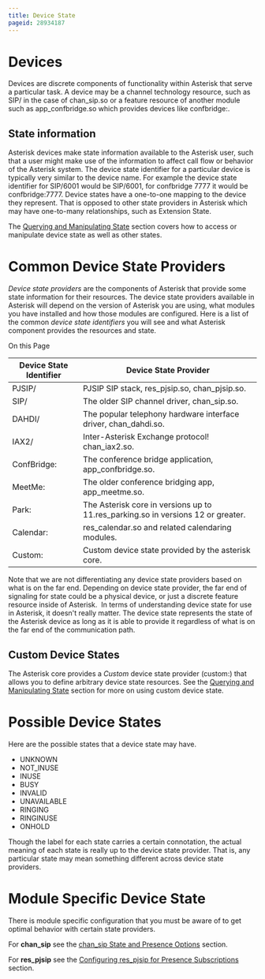 ```yaml
---
title: Device State
pageid: 28934187
---
```


Devices
=======

Devices are discrete components of functionality within Asterisk that serve a particular task. A device may be a channel technology resource, such as SIP/<name> in the case of chan\_sip.so or a feature resource of another module such as app\_confbridge.so which provides devices like confbridge:<name>.

State information
-----------------

Asterisk devices make state information available to the Asterisk user, such that a user might make use of the information to affect call flow or behavior of the Asterisk system. The device state identifier for a particular device is typically very similar to the device name. For example the device state identifier for SIP/6001 would be SIP/6001, for confbridge 7777 it would be confbridge:7777. Device states have a one-to-one mapping to the device they represent. That is opposed to other state providers in Asterisk which may have one-to-many relationships, such as Extension State.

The [Querying and Manipulating State](/Querying-and-Manipulating-State) section covers how to access or manipulate device state as well as other states.

Common Device State Providers
=============================

*Device state providers* are the components of Asterisk that provide some state information for their resources. The device state providers available in Asterisk will depend on the version of Asterisk you are using, what modules you have installed and how those modules are configured. Here is a list of the common *device state identifiers* you will see and what Asterisk component provides the resources and state.

On this Page




| Device State Identifier | Device State Provider |
| --- | --- |
| PJSIP/<resource> | PJSIP SIP stack, res\_pjsip.so, chan\_pjsip.so. |
| SIP/<resource> | The older SIP channel driver, chan\_sip.so. |
| DAHDI/<resource> | The popular telephony hardware interface driver, chan\_dahdi.so. |
| IAX2/<resource> | Inter-Asterisk Exchange protocol! chan\_iax2.so. |
| ConfBridge:<resource> | The conference bridge application, app\_confbridge.so. |
| MeetMe:<resource> | The older conference bridging app, app\_meetme.so. |
| Park:<resource> | The Asterisk core in versions up to 11.res\_parking.so in versions 12 or greater. |
| Calendar:<resource> | res\_calendar.so and related calendaring modules. |
| Custom:<resource> | Custom device state provided by the asterisk core. |

Note that we are not differentiating any device state providers based on what is on the far end. Depending on device state provider, the far end of signaling for state could be a physical device, or just a discrete feature resource inside of Asterisk.  In terms of understanding device state for use in Asterisk, it doesn't really matter. The device state represents the state of the Asterisk device as long as it is able to provide it regardless of what is on the far end of the communication path.

Custom Device States
--------------------

The Asterisk core provides a *Custom* device state provider (custom:<resource>) that allows you to define arbitrary device state resources. See the [Querying and Manipulating State](/Querying-and-Manipulating-State) section for more on using custom device state.

Possible Device States
======================

Here are the possible states that a device state may have.

* UNKNOWN
* NOT\_INUSE
* INUSE
* BUSY
* INVALID
* UNAVAILABLE
* RINGING
* RINGINUSE
* ONHOLD

Though the label for each state carries a certain connotation, the actual meaning of each state is really up to the device state provider. That is, any particular state may mean something different across device state providers.

Module Specific Device State
============================

There is module specific configuration that you must be aware of to get optimal behavior with certain state providers.

For **chan\_sip** see the [chan\_sip State and Presence Options](/chan_sip-State-and-Presence-Options) section.

For **res\_pjsip** see the [Configuring res\_pjsip for Presence Subscriptions](/Configuring-res_pjsip-for-Presence-Subscriptions) section.

